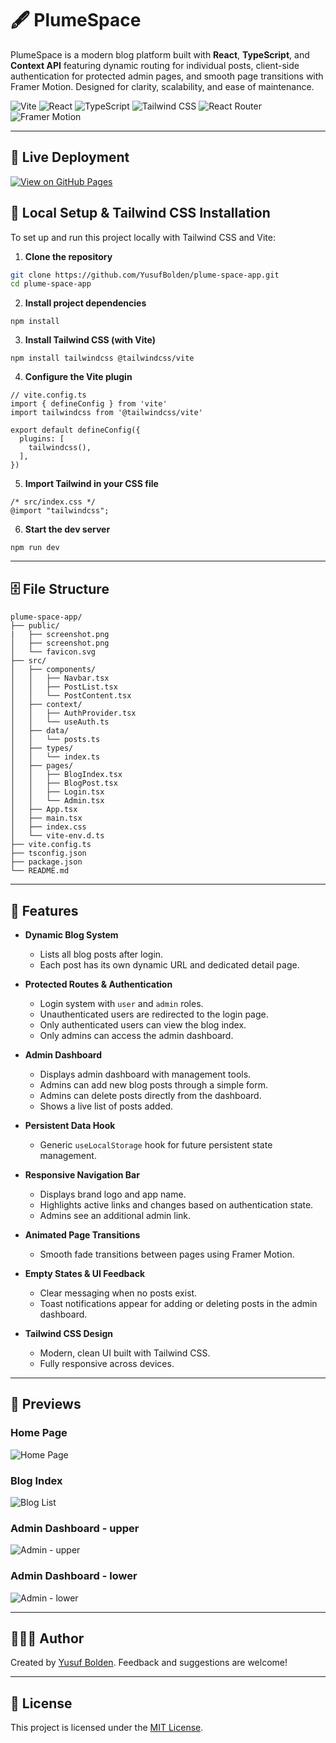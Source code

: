 # 🖋️ PlumeSpace

PlumeSpace is a modern blog platform built with **React**, **TypeScript**, and **Context API** featuring dynamic routing for individual posts, client-side authentication for protected admin pages, and smooth page transitions with Framer Motion. Designed for clarity, scalability, and ease of maintenance.

![Vite](https://img.shields.io/badge/Vite-646CFF?style=for-the-badge&logo=vite&logoColor=white)
![React](https://img.shields.io/badge/React-20232A?style=for-the-badge&logo=react&logoColor=61DAFB)
![TypeScript](https://img.shields.io/badge/TypeScript-007ACC?style=for-the-badge&logo=typescript&logoColor=white)
![Tailwind CSS](https://img.shields.io/badge/Tailwind-38B2AC?style=for-the-badge&logo=tailwind-css&logoColor=white)
![React Router](https://img.shields.io/badge/React_Router-CA4245?style=for-the-badge&logo=react-router&logoColor=white)
![Framer Motion](https://img.shields.io/badge/Framer_Motion-EF4F5F?style=for-the-badge&logo=framer&logoColor=white)


---

## 🚢 Live Deployment

[![View on GitHub Pages](https://img.shields.io/badge/View-Live-blue?style=for-the-badge)](https://yusufbolden.github.io/plume-space-app/)


## 🚀 Local Setup & Tailwind CSS Installation

To set up and run this project locally with Tailwind CSS and Vite:

1. **Clone the repository**

```bash
git clone https://github.com/YusufBolden/plume-space-app.git
cd plume-space-app
```

2. **Install project dependencies**

```
npm install
```

3. **Install Tailwind CSS (with Vite)**

```
npm install tailwindcss @tailwindcss/vite
```

4. **Configure the Vite plugin**

```
// vite.config.ts
import { defineConfig } from 'vite'
import tailwindcss from '@tailwindcss/vite'

export default defineConfig({
  plugins: [
    tailwindcss(),
  ],
})
```

5. **Import Tailwind in your CSS file**

```
/* src/index.css */
@import "tailwindcss";
```

6. **Start the dev server**

```
npm run dev
```

---

## 🗄️ File Structure
```
plume-space-app/
├── public/
|   ├── screenshot.png
│   ├── screenshot.png
│   └── favicon.svg
├── src/
│   ├── components/
│   │   ├── Navbar.tsx
│   │   ├── PostList.tsx
│   │   └── PostContent.tsx
│   ├── context/
│   │   ├── AuthProvider.tsx      
│   │   └── useAuth.ts            
│   ├── data/
│   │   └── posts.ts   
│   ├── types/
│   │   └── index.ts              
│   ├── pages/
│   │   ├── BlogIndex.tsx
│   │   ├── BlogPost.tsx
│   │   ├── Login.tsx
│   │   └── Admin.tsx
│   ├── App.tsx                   
│   ├── main.tsx                 
│   ├── index.css                 
│   └── vite-env.d.ts
├── vite.config.ts
├── tsconfig.json
├── package.json
└── README.md
```
---

## 🚀 Features

- **Dynamic Blog System**
  - Lists all blog posts after login.
  - Each post has its own dynamic URL and dedicated detail page.

- **Protected Routes & Authentication**
  - Login system with `user` and `admin` roles.
  - Unauthenticated users are redirected to the login page.
  - Only authenticated users can view the blog index.
  - Only admins can access the admin dashboard.

- **Admin Dashboard**
  - Displays admin dashboard with management tools.
  - Admins can add new blog posts through a simple form.
  - Admins can delete posts directly from the dashboard.
  - Shows a live list of posts added.

- **Persistent Data Hook**
  - Generic `useLocalStorage` hook for future persistent state management.

- **Responsive Navigation Bar**
  - Displays brand logo and app name.
  - Highlights active links and changes based on authentication state.
  - Admins see an additional admin link.

- **Animated Page Transitions**
  - Smooth fade transitions between pages using Framer Motion.

- **Empty States & UI Feedback**
  - Clear messaging when no posts exist.
  - Toast notifications appear for adding or deleting posts in the admin dashboard.

- **Tailwind CSS Design**
  - Modern, clean UI built with Tailwind CSS.
  - Fully responsive across devices.

---

## 📸 Previews

### Home Page
![Home Page](public/assets/login.png)

### Blog Index
![Blog List](public/assets/blogIndex.png)

### Admin Dashboard - upper
![Admin - upper](public/assets/adminUpper.png)

### Admin Dashboard - lower
![Admin - lower](public/assets/adminLower.png)

---

## 🧑🏿‍💻 Author

Created by [Yusuf Bolden](https://github.com/YusufBolden). Feedback and suggestions are welcome!

---

## 📄 License

This project is licensed under the [MIT License](https://opensource.org/licenses/MIT).
